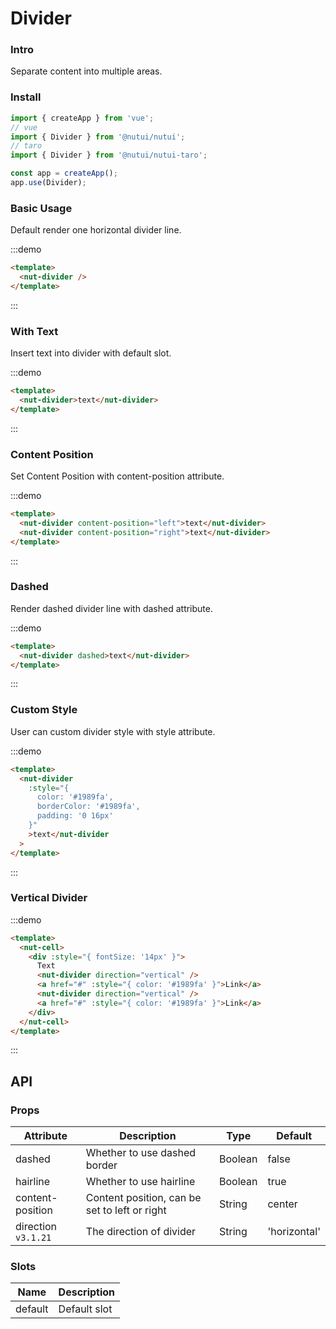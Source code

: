 # Divider

### Intro

Separate content into multiple areas.

### Install

```javascript
import { createApp } from 'vue';
// vue
import { Divider } from '@nutui/nutui';
// taro
import { Divider } from '@nutui/nutui-taro';

const app = createApp();
app.use(Divider);
```

### Basic Usage

Default render one horizontal divider line.

:::demo

```html
<template>
  <nut-divider />
</template>
```

:::

### With Text

Insert text into divider with default slot.

:::demo

```html
<template>
  <nut-divider>text</nut-divider>
</template>
```

:::

### Content Position

Set Content Position with content-position attribute.

:::demo

```html
<template>
  <nut-divider content-position="left">text</nut-divider>
  <nut-divider content-position="right">text</nut-divider>
</template>
```

:::

### Dashed

Render dashed divider line with dashed attribute.

:::demo

```html
<template>
  <nut-divider dashed>text</nut-divider>
</template>
```

:::

### Custom Style

User can custom divider style with style attribute.

:::demo

```html
<template>
  <nut-divider
    :style="{ 
      color: '#1989fa', 
      borderColor: '#1989fa', 
      padding: '0 16px' 
    }"
    >text</nut-divider
  >
</template>
```

:::

### Vertical Divider

:::demo

```html
<template>
  <nut-cell>
    <div :style="{ fontSize: '14px' }">
      Text
      <nut-divider direction="vertical" />
      <a href="#" :style="{ color: '#1989fa' }">Link</a>
      <nut-divider direction="vertical" />
      <a href="#" :style="{ color: '#1989fa' }">Link</a>
    </div>
  </nut-cell>
</template>
```

:::

## API

### Props

| Attribute           | Description                                   | Type    | Default      |
| ------------------- | --------------------------------------------- | ------- | ------------ |
| dashed              | Whether to use dashed border                  | Boolean | false        |
| hairline            | Whether to use hairline                       | Boolean | true         |
| content-position    | Content position, can be set to left or right | String  | center       |
| direction `v3.1.21` | The direction of divider                      | String  | 'horizontal' |

### Slots

| Name    | Description  |
| ------- | ------------ |
| default | Default slot |
